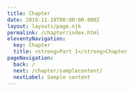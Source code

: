 ```yaml
---
title: Chapter
date: 2019-11-18T00:00:00.000Z
layout: layouts/page.njk
permalink: /chapter/index.html
eleventyNavigation:
  key: Chapter
  title: <strong>Part 1</strong>Chapter
pageNavigation:
  back: /
  next: /chapter/samplecontent/
  nextLabel: Sample content
---
```


